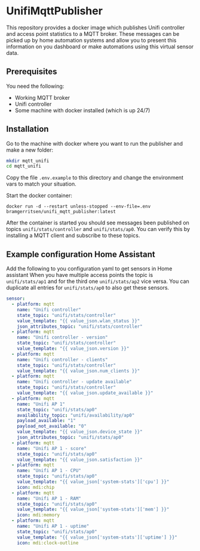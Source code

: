 # UnifiMqttPublisher

This repository provides a docker image which publishes Unifi controller and access point statistics to a MQTT broker.
These messages can be picked up by home automation systems and allow you to present this information on you dashboard or make automations using this virtual sensor data.

## Prerequisites

You need the following:
- Working MQTT broker
- Unifi controller
- Some machine with docker installed (which is up 24/7)

## Installation

Go to the machine with docker where you want to run the publisher and make a new folder:

```sh
mkdir mqtt_unifi
cd mqtt_unifi
```

Copy the file `.env.example` to this directory and change the environment vars to match your situation.

Start the docker container:

`docker run -d --restart unless-stopped --env-file=.env bramgerritsen/unifi_mqtt_publisher:latest`

After the container is started you should see messages been published on topics `unifi/stats/controller` and `unifi/stats/ap0`. You can verify this by installing a MQTT client and subscribe to these topics.

## Example configuration Home Assistant

Add the following to you configuration yaml to get sensors in Home assistant
When you have multiple access points the topic is `unifi/stats/ap1` and for the third one `unifi/stats/ap2` vice versa. You can duplicate all entries for `unifi/stats/ap0` to also get these sensors.

```yaml
sensor:
  - platform: mqtt
    name: "Unifi controller"
    state_topic: "unifi/stats/controller"
    value_template: "{{ value_json.wlan_status }}"
    json_attributes_topic: "unifi/stats/controller"
  - platform: mqtt
    name: "Unifi controller - version"
    state_topic: "unifi/stats/controller"
    value_template: "{{ value_json.version }}"
  - platform: mqtt
    name: "Unifi controller - clients"
    state_topic: "unifi/stats/controller"
    value_template: "{{ value_json.num_clients }}"
  - platform: mqtt
    name: "Unifi controller - update available"
    state_topic: "unifi/stats/controller"
    value_template: "{{ value_json.update_available }}"
  - platform: mqtt
    name: "Unifi AP 1"
    state_topic: "unifi/stats/ap0"
    availability_topic: "unifi/availability/ap0"
    payload_available: "1"
    payload_not_available: "0"
    value_template: "{{ value_json.device_state }}"
    json_attributes_topic: "unifi/stats/ap0"
  - platform: mqtt
    name: "Unifi AP 1 - score"
    state_topic: "unifi/stats/ap0"
    value_template: "{{ value_json.satisfaction }}"
  - platform: mqtt
    name: "Unifi AP 1 - CPU"
    state_topic: "unifi/stats/ap0"
    value_template: "{{ value_json['system-stats']['cpu'] }}"
    icon: mdi:chip
  - platform: mqtt
    name: "Unifi AP 1 - RAM"
    state_topic: "unifi/stats/ap0"
    value_template: "{{ value_json['system-stats']['mem'] }}"
    icon: mdi:memory
  - platform: mqtt
    name: "Unifi AP 1 - uptime"
    state_topic: "unifi/stats/ap0"
    value_template: "{{ value_json['system-stats']['uptime'] }}"
    icon: mdi:clock-outline
```